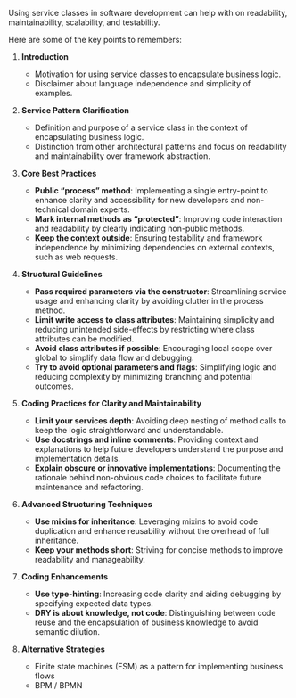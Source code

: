 Using service classes in software development can help with on readability, maintainability, scalability, and testability.

Here are some of the key points to remembers:

1. **Introduction**

   - Motivation for using service classes to encapsulate business logic.
   - Disclaimer about language independence and simplicity of examples.

1. **Service Pattern Clarification**

   - Definition and purpose of a service class in the context of encapsulating business logic.
   - Distinction from other architectural patterns and focus on readability and maintainability over framework abstraction.

1. **Core Best Practices**

   - **Public “process” method**: Implementing a single entry-point to enhance clarity and accessibility for new developers and non-technical domain experts.
   - **Mark internal methods as “protected”**: Improving code interaction and readability by clearly indicating non-public methods.
   - **Keep the context outside**: Ensuring testability and framework independence by minimizing dependencies on external contexts, such as web requests.

1. **Structural Guidelines**

   - **Pass required parameters via the constructor**: Streamlining service usage and enhancing clarity by avoiding clutter in the process method.
   - **Limit write access to class attributes**: Maintaining simplicity and reducing unintended side-effects by restricting where class attributes can be modified.
   - **Avoid class attributes if possible**: Encouraging local scope over global to simplify data flow and debugging.
   - **Try to avoid optional parameters and flags**: Simplifying logic and reducing complexity by minimizing branching and potential outcomes.

1. **Coding Practices for Clarity and Maintainability**

   - **Limit your services depth**: Avoiding deep nesting of method calls to keep the logic straightforward and understandable.
   - **Use docstrings and inline comments**: Providing context and explanations to help future developers understand the purpose and implementation details.
   - **Explain obscure or innovative implementations**: Documenting the rationale behind non-obvious code choices to facilitate future maintenance and refactoring.

1. **Advanced Structuring Techniques**

   - **Use mixins for inheritance**: Leveraging mixins to avoid code duplication and enhance reusability without the overhead of full inheritance.
   - **Keep your methods short**: Striving for concise methods to improve readability and manageability.

1. **Coding Enhancements**

   - **Use type-hinting**: Increasing code clarity and aiding debugging by specifying expected data types.
   - **DRY is about knowledge, not code**: Distinguishing between code reuse and the encapsulation of business knowledge to avoid semantic dilution.

1. **Alternative Strategies**

   - Finite state machines (FSM) as a pattern for implementing business flows
   - BPM / BPMN
